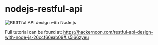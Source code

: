 # nodejs-restful-api
![RESTful API design with Node.js](https://cdn-images-1.medium.com/max/2000/1*jjYC9tuf4C3HkHCP5PcKTA.jpeg "RESTful API design with Node.js")

Full tutorial can be found at:
https://hackernoon.com/restful-api-design-with-node-js-26ccf66eab09#.s5l66zyeu
